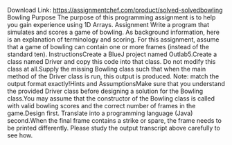 Download Link: https://assignmentchef.com/product/solved-solvedbowling
<br>
Bowling Purpose The purpose of this programming assignment is to help you gain experience using 1D Arrays. Assignment Write a program that simulates and scores a game of bowling. As background information, here is an explanation of terminology and scoring. For this assignment, assume that a game of bowling can contain one or more frames (instead of the standard ten). InstructionsCreate a BlueJ project named Outlab5.Create a class named Driver and copy this code into that class. Do not modify this class at all.Supply the missing Bowling class such that when the main method of the Driver class is run, this output is produced. Note: match the output format exactly!Hints and AssumptionsMake sure that you understand the provided Driver class before designing a solution for the Bowling class.You may assume that the constructor of the Bowling class is called with valid bowling scores and the correct number of frames in the game.Design first. Translate into a programming language (Java) second.When the final frame contains a strike or spare, the frame needs to be printed differently. Please study the output transcript above carefully to see how.